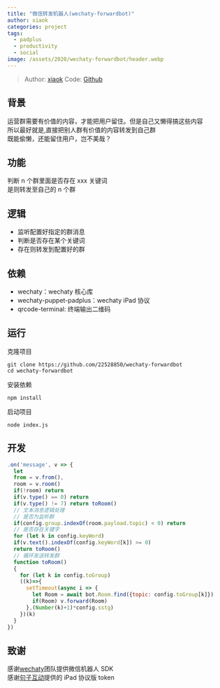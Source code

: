 ```yaml
---
title: "微信转发机器人(wechaty-forwardbot)"
author: xiaok
categories: project
tags:
  - padplus
  - productivity
  - social
image: /assets/2020/wechaty-forwardbot/header.webp
---
```


> Author: [xiaok](https://github.com/22528850)
> Code: [Github](https://github.com/22528850/wechaty-forwardbot)

## 背景

运营群需要有价值的内容，才能把用户留住。但是自己又懒得搞这些内容  
所以最好就是,直接把别人群有价值的内容转发到自己群  
既能偷懒，还能留住用户，岂不美哉？

## 功能

判断 n 个群里面是否存在 xxx 关键词  
是则转发至自己的 n 个群

## 逻辑

- 监听配置好指定的群消息
- 判断是否存在某个关键词
- 存在则转发到配置好的群

## 依赖

- wechaty：wechaty 核心库
- wechaty-puppet-padplus：wechaty iPad 协议
- qrcode-terminal: 终端输出二维码

## 运行

克隆项目

```shell
git clone https://github.com/22528850/wechaty-forwardbot
cd wechaty-forwardbot
```

安装依赖

```shell
npm install
```

启动项目

```shell
node index.js
```

## 开发

```javascript
.on('message', v => {
  let
  from = v.from(),
  room = v.room()
  if(!room) return
  if(v.type() == 0) return
  if(v.type() != 7) return toRoom()
  // 文本消息逻辑处理
  // 是否为监听群
  if(config.group.indexOf(room.payload.topic) < 0) return
  // 是否存在关键字
  for (let k in config.keyWord)
  if(v.text().indexOf(config.keyWord[k]) >= 0)
  return toRoom()
  // 循环发送转发群
  function toRoom()
  {
    for (let k in config.toGroup)
    ((k)=>{
      setTimeout(async i => {
        let Room = await bot.Room.find({topic: config.toGroup[k]})
        if(Room) v.forward(Room)
      },(Number(k)+1)*config.sstg)
    })(k)
  }
})
```

## 致谢

感谢[wechaty](https://github.com/wechaty/wechaty)团队提供微信机器人 SDK  
感谢[句子互动](https://www.juzibot.com/)提供的 iPad 协议版 token
